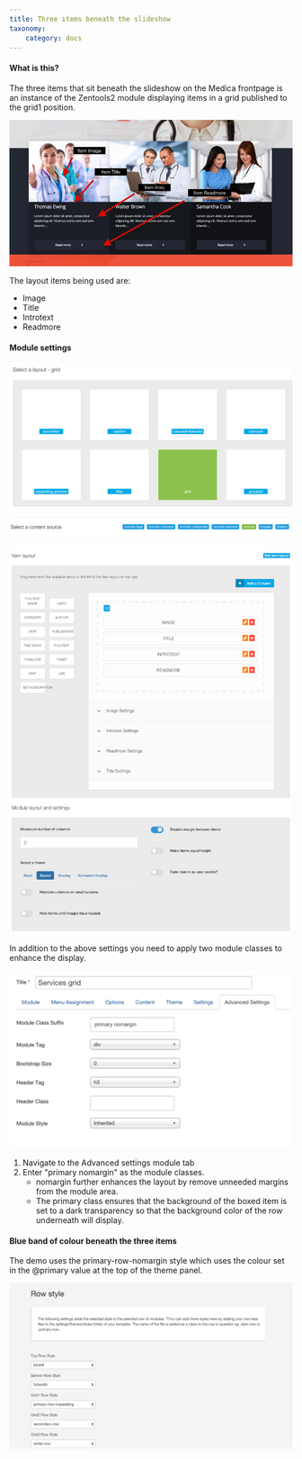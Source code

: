 ```yaml
---
title: Three items beneath the slideshow
taxonomy:
    category: docs
---
```



#### What is this?
The three items that sit beneath the slideshow on the Medica frontpage is an instance of the Zentools2 module displaying items in a grid published to the grid1 position.

![Zentools grid](/images/frontpage/three-items.jpg)

The layout items being used are:
- Image
- Title
- Introtext
- Readmore

#### Module settings
![Zentools grid layout](/images/frontpage/three-items-2.png)

![Zentools grid source](/images/frontpage/three-items-3.png)

![Zentools grid settings](/images/frontpage/three-items-1.png)

In addition to the above settings you need to apply two module classes to enhance the display. 

![Zentools grid module class](/images/frontpage/three-items-class.png)

1. Navigate to the Advanced settings module tab
2. Enter "primary nomargin" as the module classes.
	- nomargin further enhances the layout by remove unneeded margins from the module area.
	- The primary class ensures that the background of the boxed item is set to a dark transparency so that the background color of the row underneath will display.
	
#### Blue band of colour beneath the three items
The demo uses the primary-row-nomargin style which uses the colour set in the @primary value at the top of the theme panel. 

![Comfort for you settings](/images/settings/row-style.jpg)


 